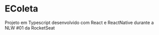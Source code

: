 # EColeta

Projeto em Typescript desenvolvido com React e ReactNative durante a NLW #01 da RocketSeat
